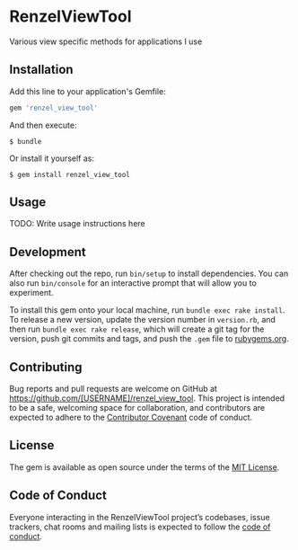 # RenzelViewTool

Various view specific methods for applications I use

## Installation

Add this line to your application's Gemfile:

```ruby
gem 'renzel_view_tool'
```

And then execute:

    $ bundle

Or install it yourself as:

    $ gem install renzel_view_tool

## Usage

TODO: Write usage instructions here

## Development

After checking out the repo, run `bin/setup` to install dependencies. You can also run `bin/console` for an interactive prompt that will allow you to experiment.

To install this gem onto your local machine, run `bundle exec rake install`. To release a new version, update the version number in `version.rb`, and then run `bundle exec rake release`, which will create a git tag for the version, push git commits and tags, and push the `.gem` file to [rubygems.org](https://rubygems.org).

## Contributing

Bug reports and pull requests are welcome on GitHub at https://github.com/[USERNAME]/renzel_view_tool. This project is intended to be a safe, welcoming space for collaboration, and contributors are expected to adhere to the [Contributor Covenant](http://contributor-covenant.org) code of conduct.

## License

The gem is available as open source under the terms of the [MIT License](https://opensource.org/licenses/MIT).

## Code of Conduct

Everyone interacting in the RenzelViewTool project’s codebases, issue trackers, chat rooms and mailing lists is expected to follow the [code of conduct](https://github.com/[USERNAME]/renzel_view_tool/blob/master/CODE_OF_CONDUCT.md).

